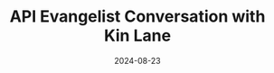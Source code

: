---
title: API Evangelist Conversation with Kin Lane
description: This is the introductory pilot for the new API Evangelist Conversation podcast, where I interview myself to explore the new format, and work out all the kinks with producing and distributing. It is a little robotic and awkward as I interview myself, but something that will get more natural once I am talking to other human beings.
date: 2024-08-23
image: https://i.ytimg.com/vi/3M_d-HFd3-A/hqdefault.jpg
youtubeUrl: https://youtu.be/3M_d-HFd3-A
guestName: Kin Lane
guestRole: API Evangelist
guestCompany: API Evangelist LLC
guestIndustry: APIs
guestImage: https://kinlane-productions2.s3.amazonaws.com/kin-lane/kin-lane-blue-shit-grey-hat.jpg
bio: I am the API Evangelist, making sense of the technology, business, people, and policies of APIs since 2010.
obfuscated: false
conversation:

    - question: What is your name?
      answer: Oh, my name is Kin Lane.

    - question: What is your role?
      answer: I'm the API evangelist.     

    - question: Where do you work?
      answer: Well, I work for myself at API Evangelist, LLC.    
      
    - question: What industry do you work in?
      answer: What industry do you work in? Well, it's the API industry, which really is a cross cutting industry across every other industry.    
      
    - question: Are you an API producer, consumer, service provider, tooling provider, or analyst?
      answer: >-
        Well, be all the above. I produce, consume, sell services, build tools, and I've been analyzing the API space since 2010. I personally think it's important to be [00:02:00] both an API producer and consumer, actively thinking about both sides of the equation. I've also learned to build services and tools for the space, which has really helped me understand the business dynamics of selling to the enterprise, as well as being sold to while working in the enterprise.

        My views as an analyst, I think, is where I shine though. It really brings a unique perspective to the space. But honestly, it's also where I seem to cause the most problems and get in the most trouble.      
            
    - question: What is API Conversations?
      answer: >-
        Well, API conversations are just a continuation of the conversations I enjoyed as the API evangelist from 2010 through 2019, as well as taking what I learned from the 125 plus episodes of my Breaking Changes podcast at [00:03:00] Postman. I really learned a lot talking to folks. about APIs, and realize how dependent I am on these conversations for my feedback loops.

        I'm looking to recreate this, but this round I'm looking to keep things short, concise, and focused on micro conversations, but also the macro level awareness that's generated by documenting these conversations. I'll be producing transcripts and other aggregate data from across the conversations I have.

        And then I'm going to use this to drive my services and storytelling across the API evangelists. I'll be pro I'll be prioritizing producer and consumer practitioners over service providers and tooling providers. I'll still talk to them, but I'm really going to prioritize people who are on the ground making things happen.          
            
    - question: Why do APIs matter? 
      answer: >-
        Well, APIs literally power everything around us. They're behind all those icons on our phone. They're behind the web and mobile applications that we depend on for our business. They power transit, our buildings, our cars, our televisions, and they touch every aspect of our personal and professional lives.

        We all make thousands of API calls each day, and they digitally and physically guide us through our day. APIs matter, like, like electricity, water, sewer, and other utilities matter. But they're way more universal. APIs matter to us personally and professionally. And everyone should have some awareness of them.

        And professionally, you should really be expanding this awareness. Whether you are a business or a technical. Your awareness and control over APIs will define and control your career, how your business does, and in your personal life.          
      
    - question: Do you use OpenAPI?
      answer: >-
        I do. It's central to defining all my relationships with API technology. OpenAPI describes the surface area of my digital resources and capabilities. OpenAPI makes sure I have a plan and I'm in alignment with everyone I work with. I know most people see OpenAPI simply as a configuration for documentation, but it's really much more than that.

        OpenAPI is one of the most important things to happen to the world of APIs and technology in years, and it isn't for the reason most technologists believe. OpenAPI helps us see APIs by documentation, SDKs, mock servers, and sandboxes, but also as YAML or a JSON contract, with the YAML really being a [00:06:00] critical olive branch that we're extending to business stakeholders.

        I use OpenAPI as the technical contract for any API relationship I'm engaged in at the producer or at the consumer level.          
      
    - question: Do you use JSON Schema?
      answer: >-
        I do. It's really the most important API specification in my toolbox. More important than my own specification, API is JSON, or even OpenAPI, as they both depend on JSON Schema. Thanks a lot. JSON schema is the most important API specification in my opinion because it defines and validates everything.

        It allows me to move forward confidently as long as I take the time to define the JSON schema for whatever digital object I'm working with. Every piece of information in every process in my world is defined as JSON schema. I use [00:07:00] AJV and then other services and tooling to validate that all along the way.

        JSON schema is one of the most ubiquitous. As well as invisible API specifications out there, which every enterprise depends on, but people are largely unaware that it exists or how to properly configure it and use it.          
      
    - question: What is your biggest challenge with APIs?
      answer: >-
        Well, it's gotta be API education, ensuring that people understand that APIs matter in the first place and are literate in at least the API basics. I encounter numerous very smart and well meaning people, as well as some not so well meaning people who are producing and consuming APIs as part of their business, but they don't even have the basics like REST, JSON, YAML, and the other building blocks you need.

        Enterprises just don't properly invest in API literacy. Venture capital often forbids their portfolios from spending money on education in this area. There is a massive vacuum in this space when it comes to API literacy. Resulting in a noisy mix of information, disinformation and misinformation out there when you're trying to, and they're just trying to generate page views.

        If companies who invest in the fundamentals with web API and literacy, everybody would be better off for it.
        
    - question: What is a priority for you right now?
      answer: >-
        Well, making money. I just quit my job and I'm living off my savings. I have a number of partners who I'm talking with to sponsor my work, but I'll need to keep more of my business running. There are sources of money like venture capital I could chase, but honestly I've seen this lead to a [00:09:00] real API space that we all experience today.

        I'll be avoiding getting loans or accepting venture capital, and I'm going to focus on building out my partner network first, and then landing the clients I need for my contract services. To make, make the ends meet. I'm confident I can do it, but I'd like to use this platform and these API conversations to help bring attention to the wider API space, but also to potentially sell my services.

        I wouldn't say making money is a priority for me, but making sure my API evangelist works, uh, work is sustainable. This round is a priority for me.           
      
    - question: What is not a priority but wish it was?
      answer: >-
        Well, I would say building tools. I wish I had more time and honestly more ability to build industrial grade micro tools, uh, across the API lifecycle. I would like to make more tools be purely local and, and to service enterprises who are, are really kind of adverse to the cloud and, and would like things running locally.

        I would like to make tools that stitch together and do many things in concert. But really can also run individually. I think that API services and tools tend to get bloated and become a hotel California is over time, meaning you can't ever leave. I'm a big fan of small desktop and web tools that won't do one thing well and are free and open source.

        I would love to spend all my time here building the tools that are needed around APIs, JSON, open schema, but you know, really, I just don't have the time. the discipline or the proper skills to do it. So, I mean, I can hack together simple JavaScript widgets and back end APIs, but I only know enough to be dangerous.           
      
    - question: What keeps you going each day?
      answer: >-
        Well, hearing and telling stories. I like listening to what people encounter during their day, producing and consuming APIs and even building services and tooling for APIs. I like writing and distilling these stories. And what I learned from these people down into small blog posts that others can read. I like speaking in honest terms and not using the usual marketing, blah, blah, blah.

        You hear in this space, I like being genuine and honest and I like being a little personal to let people know that I'm human and that I empathize with them. But I also really like diving into the technology and assessing the business and politics that swirls around technology. I find that the ways that APIs are used across different industries to be fascinating and always full of [00:12:00] learnings.

        This is really what keeps me going after 15 years of this hustle.                 
---